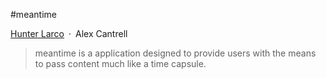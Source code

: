 #meantime

[Hunter Larco](http://larcolabs.appspot.com)&ensp;·&ensp;Alex Cantrell

> meantime is a application designed to provide users with the means to pass content much like a time capsule.